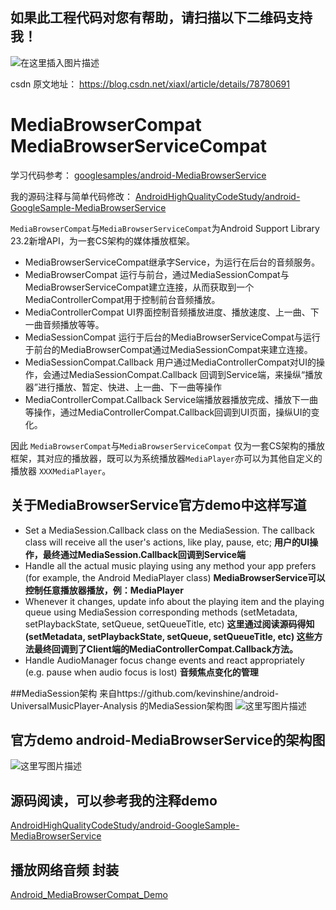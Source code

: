 ## 如果此工程代码对您有帮助，请扫描以下二维码支持我！
![在这里插入图片描述](https://raw.githubusercontent.com/xiaxveliang/GLES2_Anima_LoadFrom_Obj/master/image/pay_2rmb.png)

csdn 原文地址：
https://blog.csdn.net/xiaxl/article/details/78780691

# MediaBrowserCompat MediaBrowserServiceCompat


学习代码参考：
[googlesamples/android-MediaBrowserService](https://github.com/googlesamples/android-MediaBrowserService)

我的源码注释与简单代码修改：
[AndroidHighQualityCodeStudy/android-GoogleSample-MediaBrowserService](https://github.com/AndroidHighQualityCodeStudy/android-GoogleSample-MediaBrowserService)

`MediaBrowserCompat`与`MediaBrowserServiceCompat`为Android Support Library 23.2新增API，为一套CS架构的媒体播放框架。

+ MediaBrowserServiceCompat继承字Service，为运行在后台的音频服务。
+ MediaBrowserCompat 运行与前台，通过MediaSessionCompat与MediaBrowserServiceCompat建立连接，从而获取到一个MediaControllerCompat用于控制前台音频播放。
+ MediaControllerCompat UI界面控制音频播放进度、播放速度、上一曲、下一曲音频播放等等。
+ MediaSessionCompat 运行于后台的MediaBrowserServiceCompat与运行于前台的MediaBrowserCompat通过MediaSessionCompat来建立连接。
+ MediaSessionCompat.Callback 用户通过MediaControllerCompat对UI的操作，会通过MediaSessionCompat.Callback 回调到Service端，来操纵“播放器”进行播放、暂定、快进、上一曲、下一曲等操作
+ MediaControllerCompat.Callback Service端播放器播放完成、播放下一曲等操作，通过MediaControllerCompat.Callback回调到UI页面，操纵UI的变化。


因此 `MediaBrowserCompat`与`MediaBrowserServiceCompat` 仅为一套CS架构的播放框架，其对应的播放器，既可以为系统播放器`MediaPlayer`亦可以为其他自定义的播放器 `XXXMediaPlayer`。


## 关于MediaBrowserService官方demo中这样写道

+ Set a MediaSession.Callback class on the MediaSession. The callback class will receive all the user's actions, like play, pause, etc; **用户的UI操作，最终通过MediaSession.Callback回调到Service端**
+ Handle all the actual music playing using any method your app prefers (for example, the Android MediaPlayer class) **MediaBrowserService可以控制任意播放器播放，例：MediaPlayer**
+ Whenever it changes, update info about the playing item and the playing queue using MediaSession corresponding methods (setMetadata, setPlaybackState, setQueue, setQueueTitle, etc) **这里通过阅读源码得知(setMetadata, setPlaybackState, setQueue, setQueueTitle, etc) 这些方法最终回调到了Client端的MediaControllerCompat.Callback方法。**
+ Handle AudioManager focus change events and react appropriately (e.g. pause when audio focus is lost) **音频焦点变化的管理**

##MediaSession架构
来自https://github.com/kevinshine/android-UniversalMusicPlayer-Analysis
的MediaSession架构图
![这里写图片描述](https://raw.githubusercontent.com/xiaxveliang/Android_MediaBrowser_Demo/master/image/0001.png)

## 官方demo android-MediaBrowserService的架构图
![这里写图片描述](https://raw.githubusercontent.com/xiaxveliang/Android_MediaBrowser_Demo/master/image/0002.png)

## 源码阅读，可以参考我的注释demo

[AndroidHighQualityCodeStudy/android-GoogleSample-MediaBrowserService](https://github.com/AndroidHighQualityCodeStudy/android-GoogleSample-MediaBrowserService)

## 播放网络音频 封装

[Android_MediaBrowserCompat_Demo](https://github.com/xiaxveliang/Android_MediaBrowserCompat_Demo)




